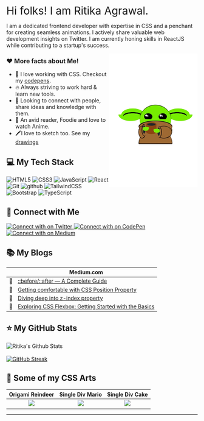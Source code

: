<span style="font-size: 1.75rem">Hi folks! I am Ritika Agrawal.</span>

<p>I am a dedicated frontend developer with expertise in CSS and a penchant for creating seamless animations. I actively share valuable web development insights on Twitter. I am currently honing skills in ReactJS while contributing to a startup's success.</p>

<img src="images/baby_yoda.png" align="right" alt="my single div baby yoda CSS art" style=" height:350px;"/>

### :heart: More facts about Me!

- 💜 I love working with CSS. Checkout my [codepens](https://codepen.io/RitikaAgrawal08).
- 🔥 Always striving to work hard & learn new tools.
- 👯 Looking to connect with people, share ideas and knowledge with them.
- 📕 An avid reader, Foodie and love to watch Anime.
- 🖍️I love to sketch too. See my [drawings](https://codepen.io/RitikaAgrawal08/full/WNwZzyb)

## :computer: My Tech Stack

![HTML5](https://img.shields.io/badge/HTML5-E34F26?style=for-the-badge&logo=HTML5&logoColor=white)
![CSS3](https://img.shields.io/badge/CSS3-1572B6?style=for-the-badge&logo=CSS3&logoColor=white)
![JavaScript](https://img.shields.io/badge/JavaScript-F7DF1E?style=for-the-badge&logo=JavaScript&logoColor=white)
![React](https://img.shields.io/badge/React-61DAFB?style=for-the-badge&logo=React&logoColor=white)
![Git](https://img.shields.io/badge/Git-F05032?style=for-the-badge&logo=Git&logoColor=white)
![github](https://img.shields.io/badge/GitHub-000000?style=for-the-badge&logo=GitHub&logoColor=white)
![TailwindCSS](https://img.shields.io/badge/Tailwind%20CSS-3490dc?style=for-the-badge&logo=TailwindCSS&logoColor=white)
![Bootstrap](https://img.shields.io/badge/Bootstrap-7952B3?style=for-the-badge&logo=Bootstrap&logoColor=white)
![TypeScript](https://img.shields.io/badge/TypeScript-007ACC?style=for-the-badge&logo=TypeScript&logoColor=white)

## :pushpin: Connect with Me

<a href="https://twitter.com/RitikaAgrawal08">
  <img src="https://img.shields.io/badge/Twitter-1DA1F2?style=for-the-badge&logo=Twitter&logoColor=white" alt="Connect with on Twitter"/>
</a>
<a href="https://codepen.io/RitikaAgrawal08">
  <img src="https://img.shields.io/badge/CodePen-000000?style=for-the-badge&logo=CodePen&logoColor=white" alt="Connect with on CodePen"/>
</a>
<a href="https://medium.com/@RitikaAgrawal08">
  <img src="https://img.shields.io/badge/Medium-000000?style=for-the-badge&logo=Medium&logoColor=white" alt="Connect with on Medium"/>
</a>

## :books: My Blogs

|        | **Medium.com**                                                                                                                                                   |
| ------ | ---------------------------------------------------------------------------------------------------------------------------------------------------------------- |
| :link: | [::before/::after — A Complete Guide](https://medium.com/@RitikaAgrawal08/before-after-a-complete-guide-5ae39240d520)                                            |
| :link: | [Getting comfortable with CSS Position Property](https://medium.com/@RitikaAgrawal08/getting-comfortable-with-css-position-property-5ba7afe8299f)                |
| :link: | [Diving deep into z-index property](https://medium.com/@RitikaAgrawal08/diving-deep-into-z-index-property-d60e3443f4ec)                                          |
| :link: | [Exploring CSS Flexbox: Getting Started with the Basics](https://medium.com/@RitikaAgrawal08/exploring-css-flexbox-getting-started-with-the-basics-1174eea3ad4e) |

## :star: My GitHub Stats

![Ritika's Github Stats](https://github-readme-stats-jazv56o02-ritika-agrawal811.vercel.app/api?username=Ritika-Agrawal811&show_icons=true)
<br/> <br/>
[![GitHub Streak](https://streak-stats.demolab.com/?user=Ritika-Agrawal811)](https://git.io/streak-stats)

## :art: Some of my CSS Arts

|                                                                Origami Reindeer                                                                |                                                              Single Div Mario                                                               |                                                                    Single Div Cake                                                                    |
| :--------------------------------------------------------------------------------------------------------------------------------------------: | :-----------------------------------------------------------------------------------------------------------------------------------------: | :---------------------------------------------------------------------------------------------------------------------------------------------------: |
| <img src="https://res.cloudinary.com/djix6uusx/image/upload/v1605568639/reindeer_taffgx.png" width="100%" height="auto" text-align="center" /> | <img src="https://res.cloudinary.com/djix6uusx/image/upload/v1631041667/Mario_xn25sp.png" width="100%" height="auto" text-align="center" /> | <img src="https://res.cloudinary.com/djix6uusx/image/upload/v1631041668/Single_Div_cake_nxlmr2.png" width="100%" height="auto" text-align="center" /> |

<hr/>
